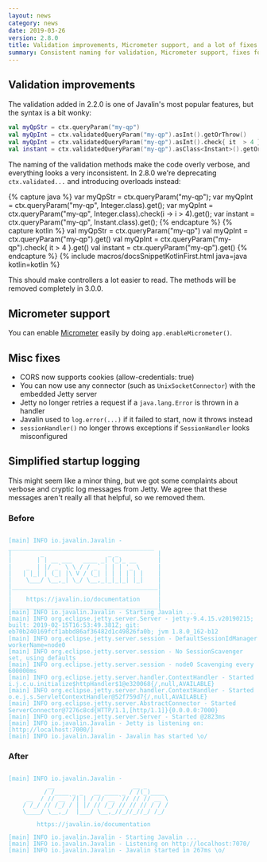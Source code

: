 ```yaml
---
layout: news
category: news
date: 2019-03-26
version: 2.8.0
title: Validation improvements, Micrometer support, and a lot of fixes
summary: Consistent naming for validation, Micrometer support, fixes for CORS, logging, and server setup.
---
```


## Validation improvements

The validation added in 2.2.0 is one of Javalin's most popular features, but the syntax is a bit wonky:

```kotlin
val myQpStr = ctx.queryParam("my-qp")
val myQpInt = ctx.validatedQueryParam("my-qp").asInt().getOrThrow()
val myQpInt = ctx.validatedQueryParam("my-qp").asInt().check{ it  > 4 }.getOrThrow()
val instant = ctx.validatedQueryParam("my-qp").asClass<Instant>().getOrThrow()
```

The naming of the validation methods make the code overly verbose, and everything looks a very inconsistent.
In 2.8.0 we're deprecating `ctx.validated...` and introducing overloads instead:

{% capture java %}
var myQpStr = ctx.queryParam("my-qp");
var myQpInt = ctx.queryParam("my-qp", Integer.class).get();
var myQpInt = ctx.queryParam("my-qp", Integer.class).check(i -> i > 4).get();
var instant = ctx.queryParam("my-qp", Instant.class).get();
{% endcapture %}
{% capture kotlin %}
val myQpStr = ctx.queryParam("my-qp")
val myQpInt = ctx.queryParam<Int>("my-qp").get()
val myQpInt = ctx.queryParam<Int>("my-qp").check{ it > 4 }.get()
val instant = ctx.queryParam<Instant>("my-qp").get()
{% endcapture %}
{% include macros/docsSnippetKotlinFirst.html java=java kotlin=kotlin %}

This should make controllers a lot easier to read. The methods will be removed completely in 3.0.0.

## Micrometer support
You can enable [Micrometer](https://micrometer.io/) easily by doing `app.enableMicrometer()`.

## Misc fixes
* CORS now supports cookies (allow-credentials: true)
* You can now use any connector (such as `UnixSocketConnector`) with the embedded Jetty server
* Jetty no longer retries a request if a `java.lang.Error` is thrown in a handler
* Javalin used to `log.error(...)` if it failed to start, now it throws instead
* `sessionHandler()` no longer throws exceptions if `SessionHandler` looks misconfigured

## Simplified startup logging
This might seem like a minor thing, but we got some complaints about verbose and cryptic log messages from Jetty.
We agree that these messages aren't really all that helpful, so we removed them.

### Before
<pre style="line-height:1.1;color:#6cc7e6"><code>
[main] INFO io.javalin.Javalin -
_________________________________________
|        _                  _ _           |
|       | | __ ___   ____ _| (_)_ __      |
|    _  | |/ _` \ \ / / _` | | | '_ \     |
|   | |_| | (_| |\ V / (_| | | | | | |    |
|    \___/ \__,_| \_/ \__,_|_|_|_| |_|    |
|_________________________________________|
|                                         |
|    https://javalin.io/documentation     |
|_________________________________________|
[main] INFO io.javalin.Javalin - Starting Javalin ...
[main] INFO org.eclipse.jetty.server.Server - jetty-9.4.15.v20190215; built: 2019-02-15T16:53:49.381Z; git: eb70b240169fcf1abbd86af36482d1c49826fa0b; jvm 1.8.0_162-b12
[main] INFO org.eclipse.jetty.server.session - DefaultSessionIdManager workerName=node0
[main] INFO org.eclipse.jetty.server.session - No SessionScavenger set, using defaults
[main] INFO org.eclipse.jetty.server.session - node0 Scavenging every 600000ms
[main] INFO org.eclipse.jetty.server.handler.ContextHandler - Started i.j.c.u.initialize$httpHandler$1@e320068{/,null,AVAILABLE}
[main] INFO org.eclipse.jetty.server.handler.ContextHandler - Started o.e.j.s.ServletContextHandler@52f759d7{/,null,AVAILABLE}
[main] INFO org.eclipse.jetty.server.AbstractConnector - Started ServerConnector@7276c8cd{HTTP/1.1,[http/1.1]}{0.0.0.0:7000}
[main] INFO org.eclipse.jetty.server.Server - Started @2823ms
[main] INFO io.javalin.Javalin - Jetty is listening on: [http://localhost:7000/]
[main] INFO io.javalin.Javalin - Javalin has started \o/
</code></pre>

### After
<pre style="line-height:1.1;color:#6cc7e6"><code>
[main] INFO io.javalin.Javalin -
           __                      __ _
          / /____ _ _   __ ____ _ / /(_)____
     __  / // __ `/| | / // __ `// // // __ \
    / /_/ // /_/ / | |/ // /_/ // // // / / /
    \____/ \__,_/  |___/ \__,_//_//_//_/ /_/

        https://javalin.io/documentation

[main] INFO io.javalin.Javalin - Starting Javalin ...
[main] INFO io.javalin.Javalin - Listening on http://localhost:7070/
[main] INFO io.javalin.Javalin - Javalin started in 267ms \o/
</code></pre>
